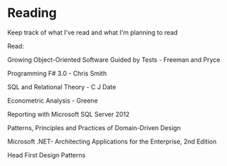 # Reading
Keep track of what I've read and what I'm planning to read

Read:

Growing Object-Oriented Software Guided by Tests - Freeman and Pryce

Programming F# 3.0 - Chris Smith

SQL and Relational Theory - C J Date

Econometric Analysis - Greene

Reporting with Microsoft SQL Server 2012

Patterns, Principles and Practices of Domain-Driven Design

Microsoft .NET- Architecting Applications for the Enterprise, 2nd Edition

Head First Design Patterns




